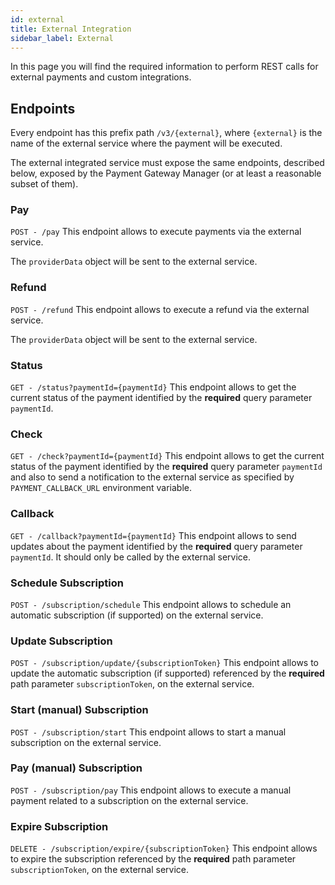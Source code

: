 ```yaml
---
id: external
title: External Integration
sidebar_label: External
---
```

In this page you will find the required information to perform REST calls for external payments and custom integrations.

## Endpoints

Every endpoint has this prefix path `/v3/{external}`, where `{external}` is the name of the external service where the payment will be executed.

The external integrated service must expose the same endpoints, described below, exposed by the Payment Gateway Manager (or at least a reasonable subset of them). 

### Pay

`POST - /pay`
This endpoint allows to execute payments via the external service.

The `providerData` object will be sent to the external service.

### Refund

`POST - /refund`
This endpoint allows to execute a refund via the external service.

The `providerData` object will be sent to the external service.

### Status

`GET - /status?paymentId={paymentId}`
This endpoint allows to get the current status of the payment identified by the **required** query parameter `paymentId`.

### Check

`GET - /check?paymentId={paymentId}`
This endpoint allows to get the current status of the payment identified by the **required** query parameter `paymentId` and also to send a notification to the external service as specified by `PAYMENT_CALLBACK_URL` environment variable.

### Callback

`GET - /callback?paymentId={paymentId}`
This endpoint allows to send updates about the payment identified by the **required** query parameter `paymentId`. 
It should only be called by the external service.

### Schedule Subscription

`POST - /subscription/schedule`
This endpoint allows to schedule an automatic subscription (if supported) on the external service.

### Update Subscription

`POST - /subscription/update/{subscriptionToken}`
This endpoint allows to update the automatic subscription (if supported) referenced by the **required** path parameter `subscriptionToken`, on the external service.

### Start (manual) Subscription

`POST - /subscription/start`
This endpoint allows to start a manual subscription on the external service.

### Pay (manual) Subscription

`POST - /subscription/pay`
This endpoint allows to execute a manual payment related to a subscription on the external service.

### Expire Subscription

`DELETE - /subscription/expire/{subscriptionToken}`
This endpoint allows to expire the subscription referenced by the **required** path parameter `subscriptionToken`, on the external service.
